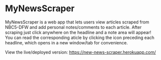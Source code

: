# MyNewsScraper
MyNewsScraper is a web app that lets users view articles scraped from NBC5-DFW and add personal notes/comments to each article.
After scraping just click anywhere on the headline and a note area will appear! You can read the corresponding aticle by clicking the icon preceding each headline, which opens in a new window/tab for convenience.

View the live/deployed version: https://new-news-scraper.herokuapp.com/